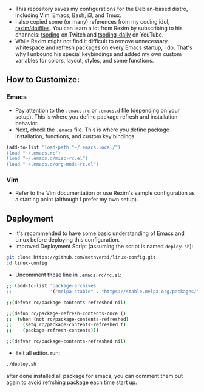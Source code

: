 - This repository saves my configurations for the Debian-based distro, including Vim, Emacs, Bash, i3, and Tmux.
- I also copied some (or many) references from my coding idol, [rexim/dotfiles](https://github.com/rexim/dotfiles). You can learn a lot from Rexim by subscribing to his channels: [tsoding]( https://www.twitch.tv/tsoding) on Twitch and [tsoding-daily]( https://www.youtube.com/@TsodingDaily/featured) on YouTube.
- While Rexim might not find it difficult to remove unnecessary whitespace and refresh packages on every Emacs startup, I do. That's why I unbound his special keybindings and added my own custom variables for colors, layout, styles, and some functions.

## How to Customize:
### Emacs
- Pay attention to the `.emacs.rc` or `.emacs.d` file (depending on your setup). This is where you define package refresh and installation behavior.
- Next, check the `.emacs` file. This is where you define package installation, functions, and custom key bindings.
```bash
(add-to-list 'load-path "~/.emacs.local/")
(load "~/.emacs.rc")
(load "~/.emacs.d/misc-rc.el") 
(load "~/.emacs.d/org-mode-rc.el") 
```
### Vim
- Refer to the Vim documentation or use Rexim's sample configuration as a starting point (although I prefer my own setup).

## Deployment
- It's recommended to have some basic understanding of Emacs and Linux before deploying this configuration.
- Improved Deployment Script (assuming the script is named `deploy.sh`):
```Bash
git clone https://github.com/metnversi/linux-config.git
cd linux-config
```
- Uncomment those line in `.emacs.rc/rc.el`:
```Bash
;; (add-to-list 'package-archives
;;              '("melpa-stable" . "https://stable.melpa.org/packages/") t)

;;(defvar rc/package-contents-refreshed nil)

;;(defun rc/package-refresh-contents-once ()
;;  (when (not rc/package-contents-refreshed)
;;    (setq rc/package-contents-refreshed t)
;;    (package-refresh-contents)))

;;(defvar rc/package-contents-refreshed nil)
```
- Exit all editor. run:
```Bash
./deploy.sh
```
after done installed all package for emacs, you can comment them out again to avoid refrshing package each time start up.

